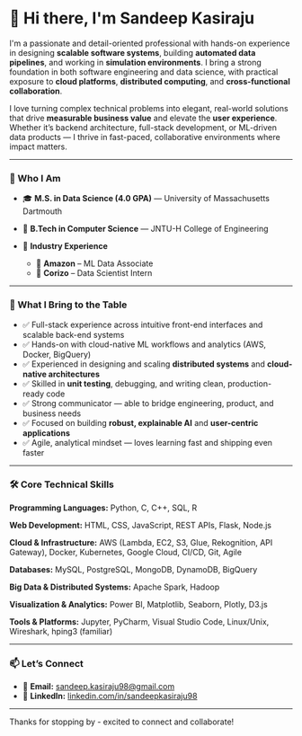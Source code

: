 # 👋 Hi there, I'm **Sandeep Kasiraju**

I'm a passionate and detail-oriented professional with hands-on experience in designing **scalable software systems**, building **automated data pipelines**, and working in **simulation environments**. I bring a strong foundation in both software engineering and data science, with practical exposure to **cloud platforms**, **distributed computing**, and **cross-functional collaboration**.

I love turning complex technical problems into elegant, real-world solutions that drive **measurable business value** and elevate the **user experience**. Whether it’s backend architecture, full-stack development, or ML-driven data products — I thrive in fast-paced, collaborative environments where impact matters.

---

### 🚀 Who I Am

* 🎓 **M.S. in Data Science (4.0 GPA)** — University of Massachusetts Dartmouth
* 🏫 **B.Tech in Computer Science** — JNTU-H College of Engineering
* 🏢 **Industry Experience**

  * 🔹 **Amazon** – ML Data Associate
  * 🔹 **Corizo** – Data Scientist Intern

---

### 💼 What I Bring to the Table

* ✅ Full-stack experience across intuitive front-end interfaces and scalable back-end systems
* ✅ Hands-on with cloud-native ML workflows and analytics (AWS, Docker, BigQuery)
* ✅ Experienced in designing and scaling **distributed systems** and **cloud-native architectures**
* ✅ Skilled in **unit testing**, debugging, and writing clean, production-ready code
* ✅ Strong communicator — able to bridge engineering, product, and business needs
* ✅ Focused on building **robust, explainable AI** and **user-centric applications**
* ✅ Agile, analytical mindset — loves learning fast and shipping even faster

---

### 🛠️ Core Technical Skills

**Programming Languages:**
Python, C, C++, SQL, R

**Web Development:**
HTML, CSS, JavaScript, REST APIs, Flask, Node.js

**Cloud & Infrastructure:**
AWS (Lambda, EC2, S3, Glue, Rekognition, API Gateway), Docker, Kubernetes, Google Cloud, CI/CD, Git, Agile

**Databases:**
MySQL, PostgreSQL, MongoDB, DynamoDB, BigQuery

**Big Data & Distributed Systems:**
Apache Spark, Hadoop

**Visualization & Analytics:**
Power BI, Matplotlib, Seaborn, Plotly, D3.js

**Tools & Platforms:**
Jupyter, PyCharm, Visual Studio Code, Linux/Unix, Wireshark, hping3 (familiar)

---

### 📫 Let’s Connect

* 📧 **Email:** [sandeep.kasiraju98@gmail.com](mailto:sandeep.kasiraju98@gmail.com)
* 🔗 **LinkedIn:** [linkedin.com/in/sandeepkasiraju98](https://www.linkedin.com/in/sandeepkasiraju98/)

---

Thanks for stopping by - excited to connect and collaborate!

